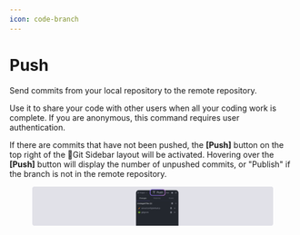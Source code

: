 ```yaml
---
icon: code-branch
---
```


# Push

Send commits from your local repository to the remote repository.

Use it to share your code with other users when all your coding work is complete. If you are anonymous, this command requires user authentication.

If there are commits that have not been pushed, the **\[Push]** button on the top right of the Git Sidebar layout will be activated. Hovering over the **\[Push]** button will display the number of unpushed commits, or "Publish" if the branch is not in the remote repository.

<figure><img src="../../../.gitbook/assets/git_03.png" alt=""><figcaption></figcaption></figure>
